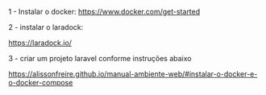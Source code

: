 1 - Instalar o docker:
https://www.docker.com/get-started

2 - instalar o laradock:

https://laradock.io/

3 - criar um projeto laravel conforme instruções abaixo

https://alissonfreire.github.io/manual-ambiente-web/#instalar-o-docker-e-o-docker-compose
